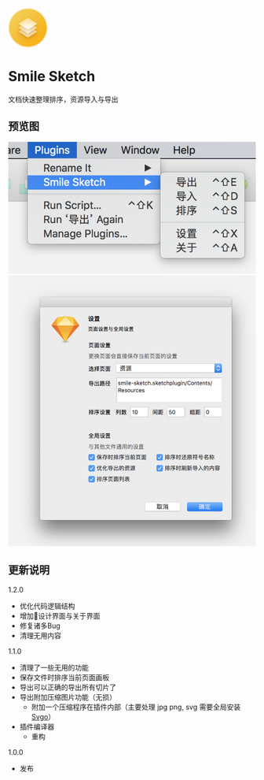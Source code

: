 ![图标](icon.png)
# Smile Sketch

文档快速整理排序，资源导入与导出

## 预览图
![菜单](previews/1.png)
![设置](previews/2.png)

## 更新说明

1.2.0
- 优化代码逻辑结构
- 增加设计界面与关于界面
- 修复诸多Bug
- 清理无用内容

1.1.0
- 清理了一些无用的功能
- 保存文件时排序当前页面画板
- 导出可以正确的导出所有切片了
- 导出附加压缩图片功能（无损）
    - 附加一个压缩程序在插件内部（主要处理 jpg png, svg 需要全局安装 [Svgo](https://github.com/svg/svgo)）
- 插件编译器
    - 重构

1.0.0
- 发布
